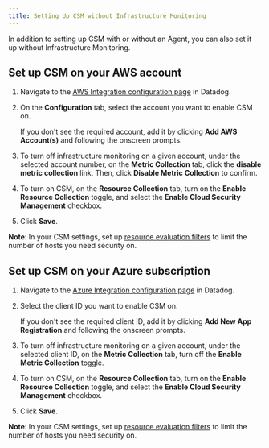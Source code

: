 ```yaml
---
title: Setting Up CSM without Infrastructure Monitoring
---
```


In addition to setting up CSM with or without an Agent, you can also set it up without Infrastructure Monitoring.

## Set up CSM on your AWS account

1. Navigate to the [AWS Integration configuration page][2] in Datadog.
1. On the **Configuration** tab, select the account you want to enable CSM on.

   If you don't see the required account, add it by clicking **Add AWS Account(s)** and following the onscreen prompts.
1. To turn off infrastructure monitoring on a given account, under the selected account number, on the **Metric Collection** tab, click the **disable metric collection** link. Then, click **Disable Metric Collection** to confirm.
1. To turn on CSM, on the **Resource Collection** tab, turn on the **Enable Resource Collection** toggle, and select the **Enable Cloud Security Management** checkbox.
1. Click **Save**.

**Note**: In your CSM settings, set up [resource evaluation filters][1] to limit the number of hosts you need security on.

## Set up CSM on your Azure subscription

1. Navigate to the [Azure Integration configuration page][3] in Datadog.
1. Select the client ID you want to enable CSM on.

   If you don't see the required client ID, add it by clicking **Add New App Registration** and following the onscreen prompts.
1. To turn off infrastructure monitoring on a given account, under the selected client ID, on the **Metric Collection** tab, turn off the **Enable Metric Collection** toggle. 
1. To turn on CSM, on the **Resource Collection** tab, turn on the **Enable Resource Collection** toggle, and select the **Enable Cloud Security Management** checkbox.
1. Click **Save**.

**Note**: In your CSM settings, set up [resource evaluation filters][1] to limit the number of hosts you need security on.

[1]: /security/cloud_security_management/guide/resource_evaluation_filters/
[2]: https://app.datadoghq.com/integrations/amazon-web-services
[3]: https://app.datadoghq.com/integrations/azure